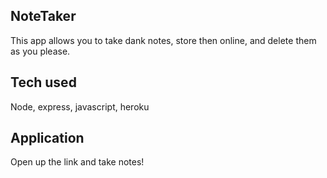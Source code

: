 ## NoteTaker

This app allows you to take dank notes, store then online, and delete them as you please.

## Tech used

Node, express, javascript, heroku

## Application

Open up the link and take notes! 